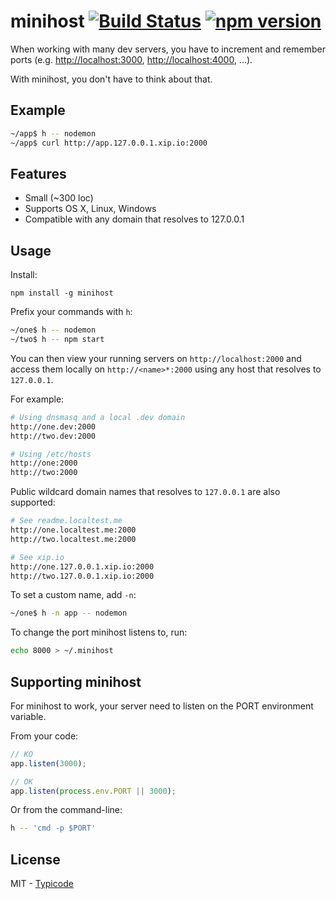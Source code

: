 # minihost [![Build Status](https://travis-ci.org/typicode/minihost.svg?branch=master)](https://travis-ci.org/typicode/minihost) [![npm version](https://badge.fury.io/js/minihost.svg)](http://badge.fury.io/js/minihost)

When working with many dev servers, you have to increment and remember ports (e.g. [http://localhost:3000](), [http://localhost:4000](), ...).

With minihost, you don't have to think about that.

## Example

```bash
~/app$ h -- nodemon
~/app$ curl http://app.127.0.0.1.xip.io:2000
```

## Features

* Small (~300 loc)
* Supports OS X, Linux, Windows
* Compatible with any domain that resolves to 127.0.0.1

## Usage

Install:

```
npm install -g minihost
```

Prefix your commands with `h`:

```bash
~/one$ h -- nodemon
~/two$ h -- npm start
```

You can then view your running servers on `http://localhost:2000` and access them locally on `http://<name>*:2000` using any host that resolves to `127.0.0.1`.

For example:

```bash
# Using dnsmasq and a local .dev domain
http://one.dev:2000
http://two.dev:2000

# Using /etc/hosts
http://one:2000
http://two:2000
```

Public wildcard domain names that resolves to `127.0.0.1` are also supported:

```bash
# See readme.localtest.me
http://one.localtest.me:2000
http://two.localtest.me:2000

# See xip.io
http://one.127.0.0.1.xip.io:2000
http://two.127.0.0.1.xip.io:2000
```

To set a custom name, add `-n`:

```bash
~/one$ h -n app -- nodemon
```

To change the port minihost listens to, run:

```bash
echo 8000 > ~/.minihost
```

## Supporting minihost

For minihost to work, your server need to listen on the PORT environment variable.

From your code:

```javascript
// KO
app.listen(3000);

// OK
app.listen(process.env.PORT || 3000);
```

Or from the command-line:

```bash
h -- 'cmd -p $PORT'
```

## License

MIT - [Typicode](https://github.com/typicode)
